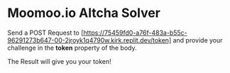 
# **Moomoo.io** Altcha Solver

Send a POST Request to [https://75459fd0-a76f-483a-b55c-96291273b647-00-2jroyk1q4790w.kirk.replit.dev/token] and provide your challenge in
the **token** property of the body.

The Result will give you your token!
